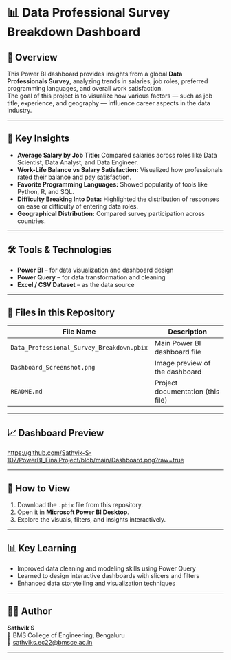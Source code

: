 # 📊 Data Professional Survey Breakdown Dashboard

## 📁 Overview
This Power BI dashboard provides insights from a global **Data Professionals Survey**, analyzing trends in salaries, job roles, preferred programming languages, and overall work satisfaction.  
The goal of this project is to visualize how various factors — such as job title, experience, and geography — influence career aspects in the data industry.

---

## 🧩 Key Insights
- **Average Salary by Job Title:** Compared salaries across roles like Data Scientist, Data Analyst, and Data Engineer.  
- **Work-Life Balance vs Salary Satisfaction:** Visualized how professionals rated their balance and pay satisfaction.  
- **Favorite Programming Languages:** Showed popularity of tools like Python, R, and SQL.  
- **Difficulty Breaking Into Data:** Highlighted the distribution of responses on ease or difficulty of entering data roles.  
- **Geographical Distribution:** Compared survey participation across countries.

---

## 🛠️ Tools & Technologies
- **Power BI** – for data visualization and dashboard design  
- **Power Query** – for data transformation and cleaning  
- **Excel / CSV Dataset** – as the data source  

---

## 📂 Files in this Repository
| File Name | Description |
|------------|-------------|
| `Data_Professional_Survey_Breakdown.pbix` | Main Power BI dashboard file |
| `Dashboard_Screenshot.png` | Image preview of the dashboard |
| `README.md` | Project documentation (this file) |

---

## 📈 Dashboard Preview
https://github.com/Sathvik-S-107/PowerBI_FinalProject/blob/main/Dashboard.png?raw=true

---

## 🚀 How to View
1. Download the `.pbix` file from this repository.  
2. Open it in **Microsoft Power BI Desktop**.  
3. Explore the visuals, filters, and insights interactively.  

---

## 📊 Key Learning
- Improved data cleaning and modeling skills using Power Query  
- Learned to design interactive dashboards with slicers and filters  
- Enhanced data storytelling and visualization techniques  

---

## 👨‍💻 Author
**Sathvik S**  
📍 BMS College of Engineering, Bengaluru  
📧 sathviks.ec22@bmsce.ac.in

---

